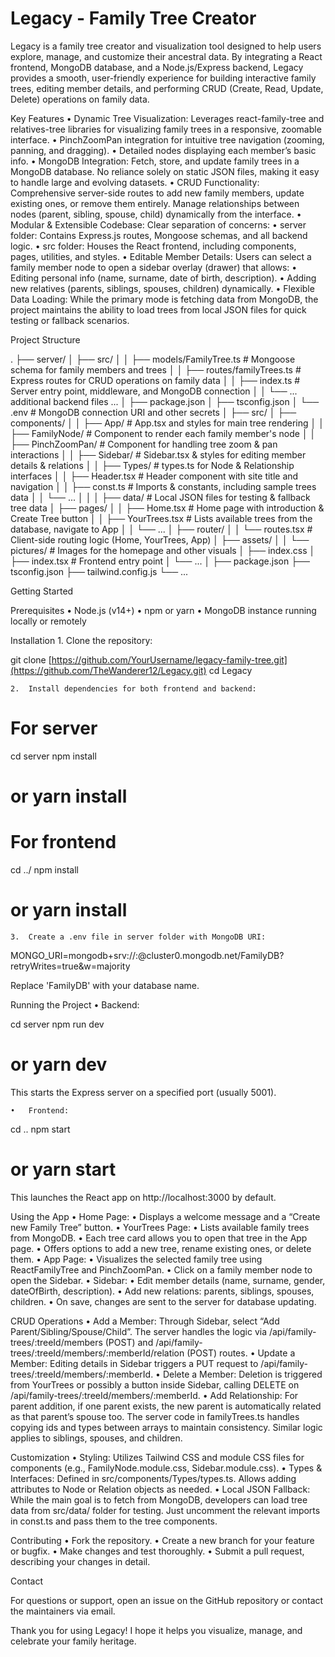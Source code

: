 # Legacy - Family Tree Creator

Legacy is a family tree creator and visualization tool designed to help users explore, manage, and customize their ancestral data. By integrating a React frontend, MongoDB database, and a Node.js/Express backend, Legacy provides a smooth, user-friendly experience for building interactive family trees, editing member details, and performing CRUD (Create, Read, Update, Delete) operations on family data.

Key Features
	•	Dynamic Tree Visualization:
Leverages react-family-tree and relatives-tree libraries for visualizing family trees in a responsive, zoomable interface.
	•	PinchZoomPan integration for intuitive tree navigation (zooming, panning, and dragging).
	•	Detailed nodes displaying each member’s basic info.
	•	MongoDB Integration:
Fetch, store, and update family trees in a MongoDB database. No reliance solely on static JSON files, making it easy to handle large and evolving datasets.
	•	CRUD Functionality:
Comprehensive server-side routes to add new family members, update existing ones, or remove them entirely. Manage relationships between nodes (parent, sibling, spouse, child) dynamically from the interface.
	•	Modular & Extensible Codebase:
Clear separation of concerns:
	•	server folder: Contains Express.js routes, Mongoose schemas, and all backend logic.
	•	src folder: Houses the React frontend, including components, pages, utilities, and styles.
	•	Editable Member Details:
Users can select a family member node to open a sidebar overlay (drawer) that allows:
	•	Editing personal info (name, surname, date of birth, description).
	•	Adding new relatives (parents, siblings, spouses, children) dynamically.
	•	Flexible Data Loading:
While the primary mode is fetching data from MongoDB, the project maintains the ability to load trees from local JSON files for quick testing or fallback scenarios.

Project Structure

.
├── server/
│   ├── src/
│   │   ├── models/FamilyTree.ts      # Mongoose schema for family members and trees
│   │   ├── routes/familyTrees.ts     # Express routes for CRUD operations on family data
│   │   ├── index.ts                  # Server entry point, middleware, and MongoDB connection
│   │   └── ... additional backend files ...
│   ├── package.json
│   ├── tsconfig.json
│   └── .env                          # MongoDB connection URI and other secrets
│
├── src/
│   ├── components/
│   │   ├── App/                      # App.tsx and styles for main tree rendering
│   │   ├── FamilyNode/               # Component to render each family member's node
│   │   ├── PinchZoomPan/             # Component for handling tree zoom & pan interactions
│   │   ├── Sidebar/                  # Sidebar.tsx & styles for editing member details & relations
│   │   ├── Types/                    # types.ts for Node & Relationship interfaces
│   │   ├── Header.tsx                # Header component with site title and navigation
│   │   ├── const.ts                  # Imports & constants, including sample trees data
│   │   └── ...
│   │
│   ├── data/                         # Local JSON files for testing & fallback tree data
│   ├── pages/
│   │   ├── Home.tsx                  # Home page with introduction & Create Tree button
│   │   ├── YourTrees.tsx             # Lists available trees from the database, navigate to App
│   │   └── ...
│   ├── router/
│   │   └── routes.tsx                # Client-side routing logic (Home, YourTrees, App)
│   ├── assets/
│   │   └── pictures/                 # Images for the homepage and other visuals
│   ├── index.css
│   ├── index.tsx                     # Frontend entry point
│   └── ...
│
├── package.json
├── tsconfig.json
├── tailwind.config.js
└── ...

Getting Started

Prerequisites
	•	Node.js (v14+)
	•	npm or yarn
	•	MongoDB instance running locally or remotely

Installation
	1.	Clone the repository:

git clone [https://github.com/YourUsername/legacy-family-tree.git](https://github.com/TheWanderer12/Legacy.git)
cd Legacy


	2.	Install dependencies for both frontend and backend:

# For server
cd server
npm install
# or yarn install

# For frontend
cd ../
npm install
# or yarn install


	3.	Create a .env file in server folder with MongoDB URI:

MONGO_URI=mongodb+srv://<user>:<password>@cluster0.mongodb.net/FamilyDB?retryWrites=true&w=majority

Replace 'FamilyDB' with your database name.

Running the Project
	•	Backend:

cd server
npm run dev
# or yarn dev

This starts the Express server on a specified port (usually 5001).

	•	Frontend:

cd ..
npm start
# or yarn start

This launches the React app on http://localhost:3000 by default.

Using the App
	•	Home Page:
	•	Displays a welcome message and a “Create new Family Tree” button.
	•	YourTrees Page:
	•	Lists available family trees from MongoDB.
	•	Each tree card allows you to open that tree in the App page.
	•	Offers options to add a new tree, rename existing ones, or delete them.
	•	App Page:
	•	Visualizes the selected family tree using ReactFamilyTree and PinchZoomPan.
	•	Click on a family member node to open the Sidebar.
	•	Sidebar:
	•	Edit member details (name, surname, gender, dateOfBirth, description).
	•	Add new relations: parents, siblings, spouses, children.
	•	On save, changes are sent to the server for database updating.

CRUD Operations
	•	Add a Member:
Through Sidebar, select “Add Parent/Sibling/Spouse/Child”.
The server handles the logic via /api/family-trees/:treeId/members (POST) and /api/family-trees/:treeId/members/:memberId/relation (POST) routes.
	•	Update a Member:
Editing details in Sidebar triggers a PUT request to /api/family-trees/:treeId/members/:memberId.
	•	Delete a Member:
Deletion is triggered from YourTrees or possibly a button inside Sidebar, calling DELETE on /api/family-trees/:treeId/members/:memberId.
	•	Add Relationship:
For parent addition, if one parent exists, the new parent is automatically related as that parent’s spouse too. The server code in familyTrees.ts handles copying ids and types between arrays to maintain consistency. Similar logic applies to siblings, spouses, and children.

Customization
	•	Styling:
Utilizes Tailwind CSS and module CSS files for components (e.g., FamilyNode.module.css, Sidebar.module.css).
	•	Types & Interfaces:
Defined in src/components/Types/types.ts.
Allows adding attributes to Node or Relation objects as needed.
	•	Local JSON Fallback:
While the main goal is to fetch from MongoDB, developers can load tree data from src/data/ folder for testing. Just uncomment the relevant imports in const.ts and pass them to the tree components.

Contributing
	•	Fork the repository.
	•	Create a new branch for your feature or bugfix.
	•	Make changes and test thoroughly.
	•	Submit a pull request, describing your changes in detail.

Contact

For questions or support, open an issue on the GitHub repository or contact the maintainers via email.

Thank you for using Legacy! I hope it helps you visualize, manage, and celebrate your family heritage.
